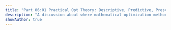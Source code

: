 ```yaml
---
title: "Part 06:01 Practical Opt Theory: Descriptive, Predictive, Prescriptive ... analytics"
description: "A discussion about where mathematical optimization methods - large-scale and otherwise - are commonly implemented, sometimes as the Prescriptive component that follows Predictive and/or Descriptive components in a modern Data Science workflow."
showAuthor: true
---
```


